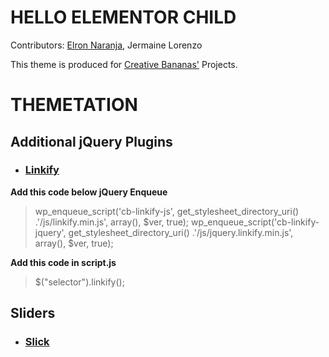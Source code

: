 # HELLO ELEMENTOR CHILD

Contributors: [Elron Naranja](https://elronnaranja.com), Jermaine Lorenzo

This theme is produced for [Creative Bananas'](https://creativebananas.com) Projects.

# THEMETATION

## Additional jQuery Plugins

- ### [Linkify](https://www.jqueryscript.net/text/jQuery-Plugin-To-Transform-URLs-In-Text-Into-Links-linkify.html)
**Add this code below jQuery Enqueue**
> wp_enqueue_script('cb-linkify-js', get_stylesheet_directory_uri() .'/js/linkify.min.js', array(), $ver, true);
> wp_enqueue_script('cb-linkify-jquery', get_stylesheet_directory_uri() .'/js/jquery.linkify.min.js', array(), $ver, true);

**Add this code in script.js** 
> $("selector").linkify();

## Sliders

- ### [Slick](https://kenwheeler.github.io/slick/)